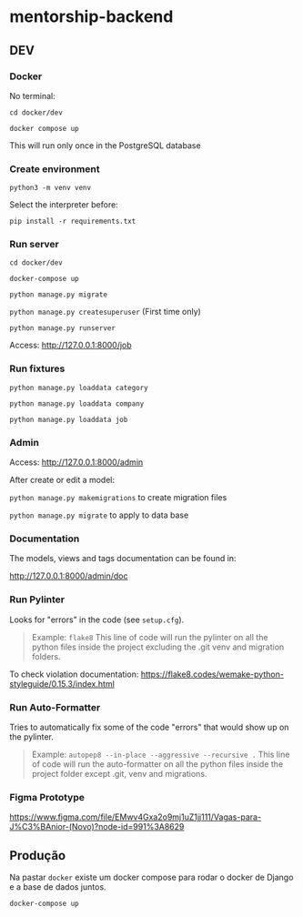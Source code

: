 # mentorship-backend

## DEV

### Docker

No terminal:

`cd docker/dev`

`docker compose up`

This will run only once in the PostgreSQL database

### Create environment

`python3 -m venv venv`

Select the interpreter before:

`pip install -r requirements.txt`


### Run server

`cd docker/dev`

`docker-compose up`

`python manage.py migrate`

`python manage.py createsuperuser` (First time only)

`python manage.py runserver`

Access: http://127.0.0.1:8000/job


### Run fixtures

`python manage.py loaddata category`

`python manage.py loaddata company`

`python manage.py loaddata job`


### Admin

Access: http://127.0.0.1:8000/admin
    
After create or edit a model:

`python manage.py makemigrations` to create migration files

`python manage.py migrate` to apply to data base

### Documentation

The models, views and tags documentation can be found in:

http://127.0.0.1:8000/admin/doc
### Run Pylinter

Looks for "errors" in the code (see `setup.cfg`).

> Example:  `flake8` This line of code will run the pylinter on all the python files inside the project excluding the .git venv and migration folders.

To check violation documentation:
https://flake8.codes/wemake-python-styleguide/0.15.3/index.html

### Run Auto-Formatter

Tries to automatically fix some of the code "errors" that would show up on the pylinter.

> Example:  `autopep8 --in-place --aggressive --recursive .`  This line of code will run the auto-formatter on all the python files inside the project folder except .git, venv and migrations.

### Figma Prototype

https://www.figma.com/file/EMwv4Gxa2o9mj1uZ1jj111/Vagas-para-J%C3%BAnior-(Novo)?node-id=991%3A8629


## Produção

Na pastar `docker` existe um docker compose para rodar o docker de Django e a base de dados juntos.

`docker-compose up`
